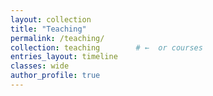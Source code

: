 ```yaml
---
layout: collection
title: "Teaching"
permalink: /teaching/
collection: teaching        # ←  or courses
entries_layout: timeline
classes: wide
author_profile: true
---
```


